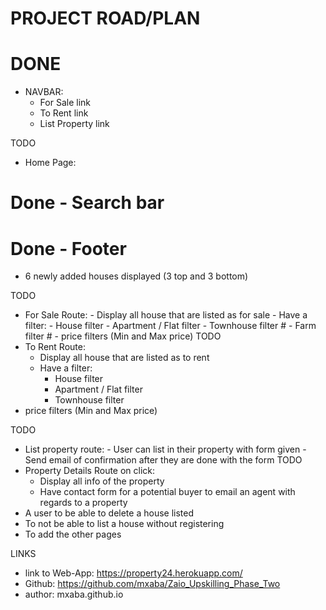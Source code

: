 # PROJECT ROAD/PLAN

# DONE

- NAVBAR:
  - For Sale link
  - To Rent link
  - List Property link

TODO

- Home Page:

# Done - Search bar
# Done - Footer

- 6 newly added houses displayed (3 top and 3 bottom)

TODO

- For Sale Route: - Display all house that are listed as for sale - Have a filter: - House filter - Apartment / Flat filter - Townhouse filter # - Farm filter # - price filters (Min and Max price)
  TODO
- To Rent Route:
  - Display all house that are listed as to rent
  - Have a filter:
    - House filter
    - Apartment / Flat filter
    - Townhouse filter
- price filters (Min and Max price)

TODO

- List property route: - User can list in their property with form given - Send email of confirmation after they are done with the form
  TODO
- Property Details Route on click:
  - Display all info of the property
  - Have contact form for a potential buyer to email an agent with regards to a property
- A user to be able to delete a house listed
- To not be able to list a house without registering
- To add the other pages


LINKS
- link to Web-App: https://property24.herokuapp.com/
- Github: https://github.com/mxaba/Zaio_Upskilling_Phase_Two
- author: mxaba.github.io

